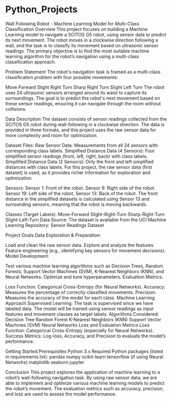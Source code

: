 # Python_Projects
Wall Following Robot - Machine Learning Model for Multi-Class Classification
Overview
This project focuses on building a Machine Learning model to navigate a SCITOS G5 robot, using sensor data to predict its next movement. The robot moves in a clockwise direction following a wall, and the task is to classify its movement based on ultrasonic sensor readings. The primary objective is to find the most suitable machine learning algorithm for the robot’s navigation using a multi-class classification approach.

Problem Statement
The robot's navigation task is framed as a multi-class classification problem with four possible movements:

Move Forward
Slight Right Turn
Sharp Right Turn
Slight Left Turn
The robot uses 24 ultrasonic sensors arranged around its waist to capture its surroundings. The goal is to predict the robot's next movement based on these sensor readings, ensuring it can navigate through the room without collisions.

Data Description
The dataset consists of sensor readings collected from the SCITOS G5 robot during wall-following in a clockwise direction. The data is provided in three formats, and this project uses the raw sensor data for more complexity and room for optimization.

Dataset Files:
Raw Sensor Data: Measurements from all 24 sensors with corresponding class labels.
Simplified Distance Data (4 Sensors): Four simplified sensor readings (front, left, right, back) with class labels.
Simplified Distance Data (2 Sensors): Only the front and left simplified distances with class labels.
For this project, the raw sensor data (first dataset) is used, as it provides richer information for exploration and optimization.

Sensors:
Sensor 1: Front of the robot.
Sensor 9: Right side of the robot.
Sensor 19: Left side of the robot.
Sensor 13: Back of the robot.
The front distance in the simplified datasets is calculated using Sensor 13 and surrounding sensors, meaning that the robot is moving backwards.

Classes (Target Labels):
Move-Forward
Slight-Right-Turn
Sharp-Right-Turn
Slight-Left-Turn
Data Source:
The dataset is available from the UCI Machine Learning Repository:
Sensor Readings Dataset

Project Goals
Data Exploration & Preparation:

Load and clean the raw sensor data.
Explore and analyze the features.
Feature engineering (e.g., identifying key sensors for movement decisions).
Model Development:

Test various machine learning algorithms such as Decision Trees, Random Forests, Support Vector Machines (SVM), K-Nearest Neighbors (KNN), and Neural Networks.
Optimize and tune hyperparameters.
Evaluation Metrics:

Loss Function: Categorical Cross-Entropy (for Neural Networks).
Accuracy: Measures the percentage of correctly classified movements.
Precision: Measures the accuracy of the model for each class.
Machine Learning Approach
Supervised Learning:
The task is supervised since we have labeled data.
The model will be trained using sensor readings as input features and movement classes as target labels.
Algorithms Considered:
Decision Tree
Random Forest
K-Nearest Neighbors (KNN)
Support Vector Machines (SVM)
Neural Networks
Loss and Evaluation Metrics
Loss Function: Categorical Cross-Entropy (especially for Neural Networks).
Success Metrics: Log-loss, Accuracy, and Precision to evaluate the model’s performance.

Getting Started
Prerequisites
Python 3.x
Required Python packages (listed in requirements.txt):
pandas
numpy
scikit-learn
tensorflow (if using Neural Networks)
matplotlib
seaborn
jupyter

Conclusion
This project explores the application of machine learning to a robot’s wall-following navigation task. By using raw sensor data, we are able to implement and optimize various machine learning models to predict the robot’s movement. The evaluation metrics such as accuracy, precision, and loss are used to assess the model performance.
